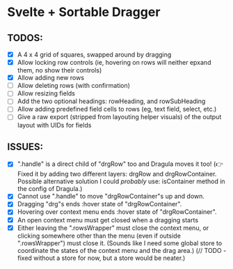 # Svelte + Sortable Dragger

## TODOS:

- [x] A 4 x 4 grid of squares, swapped around by dragging
- [x] Allow locking row controls (ie, hovering on rows will neither epxand them, no show their controls)
- [x] Allow adding new rows
- [ ] Allow deleting rows (with confirmation)
- [ ] Allow resizing fields
- [ ] Add the two optional headings: rowHeading, and rowSubHeading
- [ ] Allow adding predefined field cells to rows (eg, text field, select, etc.)
- [ ] Give a raw export (stripped from layouting helper visuals) of the output layout with UIDs for fields

## ISSUES:

- [x] ".handle" is a direct child of "drgRow" too and Dragula moves it too! (👉 Fixed it by adding two different layers: drgRow and drgRowContainer. Possible alternative solution I could _probably_ use: isContainer method in the config of Dragula.)
- [x] Cannot use ".handle" to move "drgRowContainer"s up and down.
- [x] Dragging "drg"s ends :hover state of "drgRowContainer".
- [x] Hovering over context menu ends :hover state of "drgRowContainer".
- [x] An open context menu must get closed when a dragging starts
- [x] Either leaving the ".rowsWrapper" must close the context menu, or clicking somewhere other than the menu (even if outside ".rowsWrapper") must close it. (Sounds like I need some global store to coordinate the states of the context menu and the drag area.) (// TODO - fixed without a store for now, but a store would be neater.)
